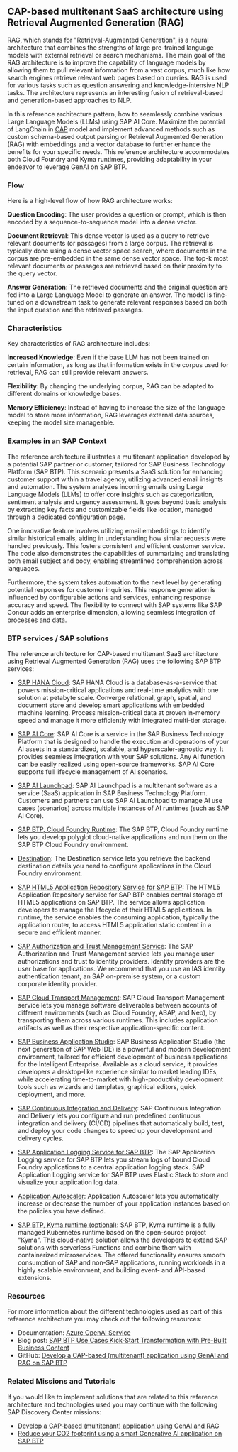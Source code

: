 <!-- dc-ref-arch-metadata :
    {
        "id": "ref-arch-open-ai",
        "name": "Retrieval Augmented Generation with GenAI on SAP BTP",
        "shortDescription": "Implement Retrieval-Augmented Generation (RAG) use cases on SAP BTP using SAP Cloud Application Programming (CAP) model. The architecture offers best practices for building multi-tenant applications and vector encoding using CAP and SAP HANA Cloud.",
        "archDiagramLink": "images/multitenant-architecture.png",
        "tags": "Hyperscaler",
        "category": "Hyperscaler"
    }
dc-ref-arch-metadata  -->
<!-- dc-ref-arch-detail-page-start -->

## **CAP-based multitenant SaaS architecture using Retrieval Augmented Generation (RAG)**

RAG, which stands for "Retrieval-Augmented Generation", is a neural architecture that combines the strengths of large pre-trained language models with external retrieval or search mechanisms. The main goal of the RAG architecture is to improve the capability of language models by allowing them to pull relevant information from a vast corpus, much like how search engines retrieve relevant web pages based on queries. RAG is used for various tasks such as question answering and knowledge-intensive NLP tasks. The architecture represents an interesting fusion of retrieval-based and generation-based approaches to NLP.

In this reference architecture pattern, how to seamlessly combine various Large Language Models (LLMs) using SAP AI Core. Maximize the potential of LangChain in [CAP](https://cap.cloud.sap/docs/) model and implement advanced methods such as custom schema-based output parsing or Retrieval Augmented Generation (RAG) with embeddings and a vector database to further enhance the benefits for your specific needs. This reference architecture accommodates both Cloud Foundry and Kyma runtimes, providing adaptability in your endeavor to leverage GenAI on SAP BTP.

### Flow

Here is a high-level flow of how RAG architecture works:

**Question Encoding**: The user provides a question or prompt, which is then encoded by a sequence-to-sequence model into a dense vector.

**Document Retrieval**: This dense vector is used as a query to retrieve relevant documents (or passages) from a large corpus. The retrieval is typically done using a dense vector space search, where documents in the corpus are pre-embedded in the same dense vector space. The top-k most relevant documents or passages are retrieved based on their proximity to the query vector.

**Answer Generation**: The retrieved documents and the original question are fed into a Large Language Model to generate an answer. The model is fine-tuned on a downstream task to generate relevant responses based on both the input question and the retrieved passages.

### Characteristics

Key characteristics of RAG architecture includes:

**Increased Knowledge**: Even if the base LLM has not been trained on certain information, as long as that information exists in the corpus used for retrieval, RAG can still provide relevant answers.

**Flexibility**: By changing the underlying corpus, RAG can be adapted to different domains or knowledge bases.

**Memory Efficiency**: Instead of having to increase the size of the language model to store more information, RAG leverages external data sources, keeping the model size manageable.

### Examples in an SAP Context

The reference architecture illustrates a multitenant application developed by a potential SAP partner or customer, tailored for SAP Business Technology Platform (SAP BTP). This scenario presents a SaaS solution for enhancing customer support within a travel agency, utilizing advanced email insights and automation. The system analyzes incoming emails using Large Language Models (LLMs) to offer core insights such as categorization, sentiment analysis and urgency assessment. It goes beyond basic analysis by extracting key facts and customizable fields like location, managed through a dedicated configuration page.

One innovative feature involves utilizing email embeddings to identify similar historical emails, aiding in understanding how similar requests were handled previously. This fosters consistent and efficient customer service. The code also demonstrates the capabilities of summarizing and translating both email subject and body, enabling streamlined comprehension across languages.

Furthermore, the system takes automation to the next level by generating potential responses for customer inquiries. This response generation is influenced by configurable actions and services, enhancing response accuracy and speed. The flexibility to connect with SAP systems like SAP Concur adds an enterprise dimension, allowing seamless integration of processes and data.

<!-- dc-ref-arch-detail-page-end -->

### BTP services / SAP solutions

<!-- dc-ref-arch-services-start -->

The reference architecture for CAP-based multitenant SaaS architecture using Retrieval Augmented Generation (RAG) uses the following SAP BTP services:

- [SAP HANA Cloud](https://discovery-center.cloud.sap/serviceCatalog/sap-hana-cloud?region=all): SAP HANA Cloud is a database-as-a-service that powers mission-critical applications and real-time analytics with one solution at petabyte scale. Converge relational, graph, spatial, and document store and develop smart applications with embedded machine learning. Process mission-critical data at proven in-memory speed and manage it more efficiently with integrated multi-tier storage.

- [SAP AI Core](https://discovery-center.cloud.sap/serviceCatalog/sap-ai-core?region=all): SAP AI Core is a service in the SAP Business Technology Platform that is designed to handle the execution and operations of your AI assets in a standardized, scalable, and hyperscaler-agnostic way. It provides seamless integration with your SAP solutions. Any AI function can be easily realized using open-source frameworks. SAP AI Core supports full lifecycle management of AI scenarios.

- [SAP AI Launchpad](https://discovery-center.cloud.sap/serviceCatalog/sap-ai-launchpad?region=all): SAP AI Launchpad is a multitenant software as a service (SaaS) application in SAP Business Technology Platform. Customers and partners can use SAP AI Launchpad to manage AI use cases (scenarios) across multiple instances of AI runtimes (such as SAP AI Core).

- [SAP BTP, Cloud Foundry Runtime](https://discovery-center.cloud.sap/serviceCatalog/cloud-foundry-runtime?region=all): The SAP BTP, Cloud Foundry runtime lets you develop polyglot cloud-native applications and run them on the SAP BTP Cloud Foundry environment.

- [Destination](https://discovery-center.cloud.sap/serviceCatalog/destination?service_plan=lite&region=all&commercialModel=cloud): The Destination service lets you retrieve the backend destination details you need to configure applications in the Cloud Foundry environment.

- [SAP HTML5 Application Repository Service for SAP BTP](https://discovery-center.cloud.sap/serviceCatalog/html5-application-repository-service?region=all): The HTML5 Application Repository service for SAP BTP enables central storage of HTML5 applications on SAP BTP. The service allows application developers to manage the lifecycle of their HTML5 applications. In runtime, the service enables the consuming application, typically the application router, to access HTML5 application static content in a secure and efficient manner.

- [SAP Authorization and Trust Management Service](https://discovery-center.cloud.sap/serviceCatalog/authorization-and-trust-management-service?region=all): The SAP Authorization and Trust Management service lets you manage user authorizations and trust to identity providers. Identity providers are the user base for applications. We recommend that you use an IAS identity authentication tenant, an SAP on-premise system, or a custom corporate identity provider.

- [SAP Cloud Transport Management](https://discovery-center.cloud.sap/serviceCatalog/cloud-transport-management?region=all): SAP Cloud Transport Management service lets you manage software deliverables between accounts of different environments (such as Cloud Foundry, ABAP, and Neo), by transporting them across various runtimes. This includes application artifacts as well as their respective application-specific content.

- [SAP Business Application Studio](https://discovery-center.cloud.sap/serviceCatalog/business-application-studio?region=all): SAP Business Application Studio (the next generation of SAP Web IDE) is a powerful and modern development environment, tailored for efficient development of business applications for the Intelligent Enterprise. Available as a cloud service, it provides developers a desktop-like experience similar to market leading IDEs, while accelerating time-to-market with high-productivity development tools such as wizards and templates, graphical editors, quick deployment, and more.

- [SAP Continuous Integration and Delivery](https://discovery-center.cloud.sap/serviceCatalog/continuous-integration--delivery?region=all): SAP Continuous Integration and Delivery lets you configure and run predefined continuous integration and delivery (CI/CD) pipelines that automatically build, test, and deploy your code changes to speed up your development and delivery cycles.

- [SAP Application Logging Service for SAP BTP](https://discovery-center.cloud.sap/serviceCatalog/application-logging-service?region=all): The SAP Application Logging service for SAP BTP lets you stream logs of bound Cloud Foundry applications to a central application logging stack. SAP Application Logging service for SAP BTP uses Elastic Stack to store and visualize your application log data.

- [Application Autoscaler](https://discovery-center.cloud.sap/serviceCatalog/application-autoscaler?service_plan=standard&region=all&commercialModel=cloud): Application Autoscaler lets you automatically increase or decrease the number of your application instances based on the policies you have defined.

- [SAP BTP, Kyma runtime (optional)](https://discovery-center.cloud.sap/serviceCatalog/kyma-runtime/?region=all): SAP BTP, Kyma runtime is a fully managed Kubernetes runtime based on the open-source project "Kyma". This cloud-native solution allows the developers to extend SAP solutions with serverless Functions and combine them with containerized microservices. The offered functionality ensures smooth consumption of SAP and non-SAP applications, running workloads in a highly scalable environment, and building event- and API-based extensions.

<!-- dc-ref-arch-services-end -->

### Resources

<!-- dc-ref-arch-resources-start -->

For more information about the different technologies used as part of this reference architecture you may check out the following resources:

- Documentation: [Azure OpenAI Service](https://azure.microsoft.com/en-us/products/ai-services/openai-service)
- Blog post: [SAP BTP Use Cases Kick-Start Transformation with Pre-Built Business Content](https://news.sap.com/2023/05/sap-btp-use-cases-art-of-the-possible/)
- GitHub: [Develop a CAP-based (multitenant) application using GenAI and RAG on SAP BTP](https://github.com/SAP-samples/btp-cap-genai-rag)

<!-- dc-ref-arch-resources-end -->

### Related Missions and Tutorials

<!-- dc-ref-arch-related-missions-start -->

If you would like to implement solutions that are related to this reference architecture and technologies used you may continue with the following SAP Discovery Center missions:

- [Develop a CAP-based (multitenant) application using GenAI and RAG](https://discovery-center.cloud.sap/missiondetail/4371/)
- [Reduce your CO2 footprint using a smart Generative AI application on SAP BTP](https://discovery-center.cloud.sap/missiondetail/4264/)
<!-- dc-ref-arch-related-missions-end -->
